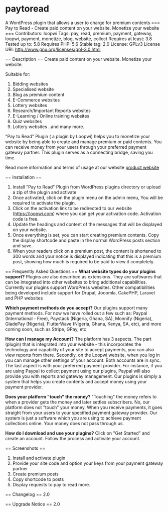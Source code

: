 # paytoread
A WordPress plugin that allows a user to charge for premium contents
=== Pay to Read - Create paid content on your website. Monetize your website ===
Contributors: loopwi
Tags: pay, read, premium, payment, gateway, loopwi, payment, monetize, blog, website, collect
Requires at least: 3.8
Tested up to: 5.8
Requires PHP: 5.6
Stable tag: 2.0
License: GPLv3
License URI: http://www.gnu.org/licenses/gpl-3.0.html


== Description ==
Create paid content on your website. Monetize your website.

Suitable for:

1. Bidding websites
2. Specialised website
3. Blog as premium content
4. E-Commerce websites
5. Lottery websites
6. Research/Important Reports websites
7. E-Learning / Online training websites
8. Quiz websites
9. Lottery websites
..and many more.

"Pay to Read" Plugin ( a plugin by Loopwi) helps you to monetize your website by being able to create and manage premium or paid contents. You can receive money from your users through your preferred payment gateway partner. This plugin serves as a connecting bridge, saving you time. 

Read more information and terms of usage at our website [product website](https://loopwi.com)



== Installation ==
1. Install "Pay to Read" Plugin from WordPress plugins directory or upload a zip of the plugin and activate
2. Once activated, click on the plugin menu on the admin menu, You will be required to activate the plugin.
3. Click on the activation link to be redirected to our website (https://loopwi.com) where you can get your activation code. Activation code is free. 
4. Update the headings and content of the messages that will be displayed on your website.
5. Once everything is set, you can start creating premium contents. Copy the display shortcode and paste in the normal WordPress posts section and save.
6. When your readers click on a premium post, the content is shortened to 300 words and your notice is displayed indicating that this is a premium post, showing how much is required to be paid to view it completely.


== Frequently Asked Questions ==
**What website types do your plugins support?**
Plugins are also described as extensions. They are softwares that can be integrated into other websites to bring additional capabilities. Currently our plugins support WordPress websites. Other compatibilities being developed include support for Drupal, Jooomla, CakePHP, Laravel and PHP websites

**Which payment methods do you accept?**
Our plugins support many payment methods. For now we have rolled out a few such as: Paypal (International - Free), Paystack (Nigeria, Ghana, SA), Monnify (Nigeria), GladePay (Nigeria), FlutterWave (Nigeria, Ghana, Kenya, SA, etc), and more coming soon, such as Stripe, GPay, etc

**How can I manage my Account?**
The platform has 3 aspects. The part (plugin) that is integrated into your website - this incorporates the technology and capability of your site to accept payments, you can also view reports from there. Secondly, on the Loopwi website, when you log in you can manage other settings of your account. Both accounts are in sync. The last aspect is with your preferred payment provider. For instance, if you are using Paypal to collect payment using our plugins, Paypal will also provide you with reports and gateway management. Our plugins is simply a system that helps you create contents and accept money using your payment provider.

**Does your platform "touch" the money?**
"Touching" the money refers to when a provider gets the money and later settles subscribers. No, our platform does not "touch" your money. When you receive payments, it goes straight from your users to your specified payment gateway provider. Our system is just a software which you are using to achieve payment collections online. Your money does not pass through us.

**How do I download and use your plugins?**
Click on "Get Started" and create an account. Follow the process and activate your account.

== Screenshots ==
1. Install and activate plugin
2. Provide your site code and option your keys from your payment gateway partner
3. Create premium posts
4. Copy shortcode to posts 
5. Display requests to pay to read more.

== Changelog ==
2.0

== Upgrade Notice ==
2.0
